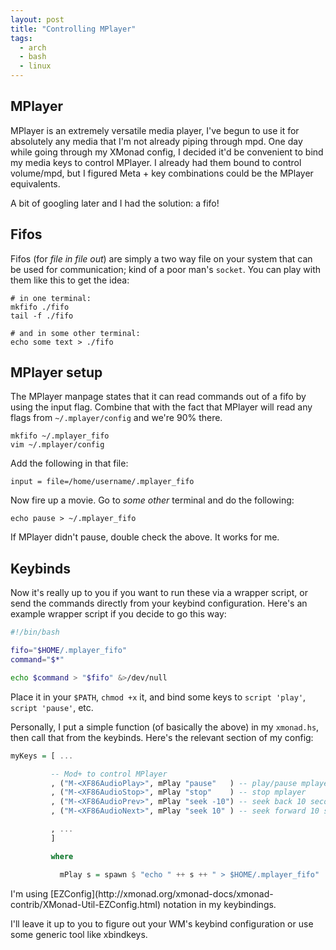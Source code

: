 ```yaml
---
layout: post
title: "Controlling MPlayer"
tags:
  - arch
  - bash
  - linux
---
```


## MPlayer

MPlayer is an extremely versatile media player, I've begun to use
it for absolutely any media that I'm not already piping through
mpd. One day while going through my XMonad config, I decided it'd
be convenient to bind my media keys to control MPlayer. I already
had them bound to control volume/mpd, but I figured Meta + key
combinations could be the MPlayer equivalents.

A bit of googling later and I had the solution: a fifo!

## Fifos

Fifos (for *file in file out*) are simply a two way file on your
system that can be used for communication; kind of a poor man's
`socket`. You can play with them like this to get the idea:

    # in one terminal:
    mkfifo ./fifo
    tail -f ./fifo
    
    # and in some other terminal:
    echo some text > ./fifo

## MPlayer setup

The MPlayer manpage states that it can read commands out of a fifo
by using the input flag. Combine that with the fact that MPlayer
will read any flags from `~/.mplayer/config` and we're 90% there.

    mkfifo ~/.mplayer_fifo
    vim ~/.mplayer/config

Add the following in that file:

    input = file=/home/username/.mplayer_fifo

Now fire up a movie. Go to *some other* terminal and do the
following:

    echo pause > ~/.mplayer_fifo

If MPlayer didn't pause, double check the above. It works for me.

## Keybinds

Now it's really up to you if you want to run these via a wrapper
script, or send the commands directly from your keybind
configuration. Here's an example wrapper script if you decide to go
this way:

```bash 
#!/bin/bash

fifo="$HOME/.mplayer_fifo"
command="$*"

echo $command > "$fifo" &>/dev/null
```

Place it in your `$PATH`, `chmod +x` it, and bind some keys to
`script 'play'`, `script 'pause'`, etc.

Personally, I put a simple function (of basically the above) in my
`xmonad.hs`, then call that from the keybinds. Here's the relevant
section of my config:

```haskell 
myKeys = [ ...

         -- Mod+ to control MPlayer
         , ("M-<XF86AudioPlay>", mPlay "pause"   ) -- play/pause mplayer
         , ("M-<XF86AudioStop>", mPlay "stop"    ) -- stop mplayer
         , ("M-<XF86AudioPrev>", mPlay "seek -10") -- seek back 10 seconds
         , ("M-<XF86AudioNext>", mPlay "seek 10" ) -- seek forward 10 seconds

         , ...
         ] 

         where

           mPlay s = spawn $ "echo " ++ s ++ " > $HOME/.mplayer_fifo"
```

<div class="well">
I'm using 
[EZConfig](http://xmonad.org/xmonad-docs/xmonad-contrib/XMonad-Util-EZConfig.html) 
notation in my keybindings.
</div>

I'll leave it up to you to figure out your WM's keybind
configuration or use some generic tool like xbindkeys.
